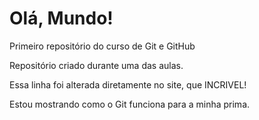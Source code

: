 # Olá, Mundo!
 Primeiro repositório do curso de Git e GitHub

 Repositório criado durante uma das aulas.
 
 Essa linha foi alterada diretamente no site, que INCRIVEL!

 Estou mostrando como o Git funciona para a minha prima.
